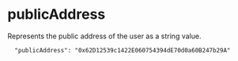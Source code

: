 # publicAddress

Represents the public address of the user as a string value.

```
  "publicAddress": "0x62D12539c1422E060754394dE70d0a60B247b29A"
```